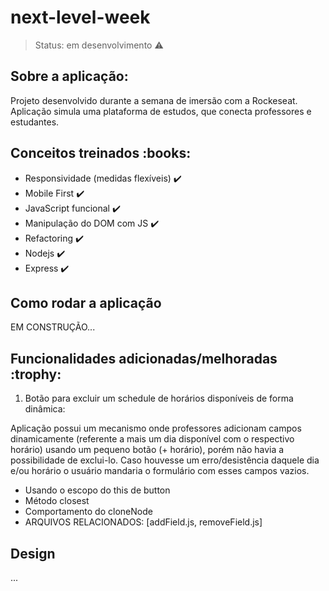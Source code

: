 # next-level-week

> Status: em desenvolvimento :warning:

<h2> Sobre a aplicação:</h2>

Projeto desenvolvido durante a semana de imersão com a Rockeseat. 
Aplicação simula uma plataforma de estudos, que conecta professores e estudantes.


<h2> Conceitos treinados :books:</h2>

- Responsividade (medidas flexíveis) :heavy_check_mark:
- Mobile First :heavy_check_mark:
- JavaScript funcional :heavy_check_mark:
- Manipulação do DOM com JS :heavy_check_mark:
- Refactoring :heavy_check_mark:
- Nodejs :heavy_check_mark:
- Express :heavy_check_mark:


<h2> Como rodar a aplicação </h2>

EM CONSTRUÇÃO...


<h2> Funcionalidades adicionadas/melhoradas :trophy:</h2>

1) Botão para excluir um schedule de horários disponíveis de forma dinâmica:

Aplicação possui um mecanismo onde professores adicionam campos dinamicamente (referente a mais um dia disponível com o respectivo horário) usando um pequeno botão (+ horário), porém não havia a possibilidade de exclui-lo. Caso houvesse um erro/desistência daquele dia e/ou horário o usuário mandaria o formulário com esses campos vazios. 
  - Usando o escopo do this de button
  - Método closest
  - Comportamento do cloneNode
  - ARQUIVOS RELACIONADOS: [addField.js, removeField.js]


<h2> Design </h2>

...
